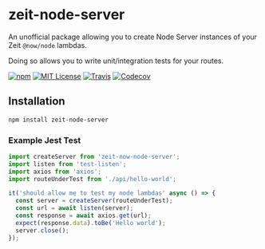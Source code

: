 # zeit-node-server

An unofficial package allowing you to create Node Server instances of your Zeit `@now/node` lambdas.

Doing so allows you to write unit/integration tests for your routes.

[![npm](https://img.shields.io/npm/v/zeit-now-node-server.svg?style=flat-square)](http://npm.im/zeit-now-node-server)
[![MIT License](https://img.shields.io/npm/l/zeit-now-node-server.svg?style=flat-square)](http://opensource.org/licenses/MIT)
[![Travis](https://img.shields.io/travis/ctrlplusb/zeit-now-node-server.svg?style=flat-square)](https://travis-ci.org/ctrlplusb/zeit-now-node-server)
[![Codecov](https://img.shields.io/codecov/c/github/ctrlplusb/zeit-now-node-server.svg?style=flat-square)](https://codecov.io/github/ctrlplusb/zeit-now-node-server)

## Installation

```bash
npm install zeit-node-server
```

### Example Jest Test

```javascript
import createServer from 'zeit-now-node-server';
import listen from 'test-listen';
import axios from 'axios';
import routeUnderTest from './api/hello-world';

it('should allow me to test my node lambdas' async () => {
  const server = createServer(routeUnderTest);
  const url = await listen(server);
  const response = await axios.get(url);
  expect(response.data).toBe('Hello world');
  server.close();
});
```
